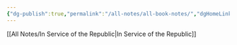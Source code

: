 ```yaml
---
{"dg-publish":true,"permalink":"/all-notes/all-book-notes/","dgHomeLink":true,"dgPassFrontmatter":false}
---
```



[[All Notes/In Service of the Republic|In Service of the Republic]]
